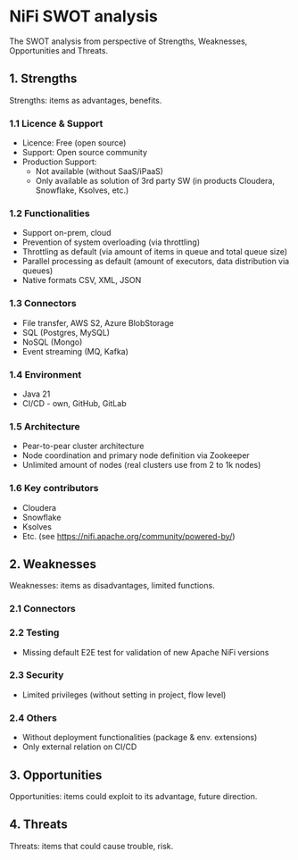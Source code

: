 # NiFi SWOT analysis

The SWOT analysis from perspective of Strengths, Weaknesses, Opportunities
and Threats.

## 1. Strengths
  Strengths: items as advantages, benefits.

  ### 1.1 Licence & Support
  - Licence: Free (open source)
  - Support: Open source community
  - Production Support: 
    - Not available (without SaaS/iPaaS)
    - Only available as solution of 3rd party SW (in products Cloudera, Snowflake, Ksolves, etc.)

  ### 1.2 Functionalities
  - Support on-prem, cloud
  - Prevention of system overloading (via throttling)
  - Throttling as default (via amount of items in queue and total queue size)
  - Parallel processing as default (amount of executors, data distribution via queues)
  - Native formats CSV, XML, JSON

  ### 1.3 Connectors
  - File transfer, AWS S2, Azure BlobStorage
  - SQL (Postgres, MySQL)
  - NoSQL (Mongo)
  - Event streaming (MQ, Kafka)

  ### 1.4 Environment
  - Java 21
  - CI/CD - own, GitHub, GitLab

  ### 1.5 Architecture
  - Pear-to-pear cluster architecture
  - Node coordination and primary node definition via Zookeeper
  - Unlimited amount of nodes (real clusters use from 2 to 1k nodes)

  ### 1.6 Key contributors
  - Cloudera
  - Snowflake
  - Ksolves
  - Etc. (see https://nifi.apache.org/community/powered-by/)

## 2. Weaknesses
  Weaknesses: items as disadvantages, limited functions.

  ### 2.1 Connectors

  ### 2.2 Testing
  - Missing default E2E test for validation of new Apache NiFi versions  

  ### 2.3 Security
  - Limited privileges (without setting in project, flow level)

  ### 2.4 Others
  - Without deployment functionalities (package & env. extensions)
  - Only external relation on CI/CD

## 3. Opportunities

  Opportunities: items could exploit to its advantage, future direction.

## 4. Threats

  Threats: items that could cause trouble, risk.